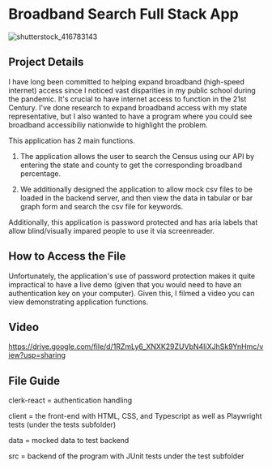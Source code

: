 # Broadband Search Full Stack App

![shutterstock_416783143](https://github.com/user-attachments/assets/2e011e28-8e48-499a-b4e8-ada43eb4434c)

## Project Details

I have long been committed to helping expand broadband (high-speed internet) access since I noticed vast disparities in my public school during the pandemic. It's crucial to have internet access to function in the 21st Century. I've done research to expand broadband access with my state representative, but I also wanted to have a program where you could see broadband accessibiliy nationwide to highlight the problem.

This application has 2 main functions. 

1. The application allows the user to search the Census using our API by entering the state and county to get the
corresponding broadband percentage. 

2. We additionally designed the application to allow mock csv files to be loaded in the backend server, and then view the data in tabular or bar graph form and search the csv file for keywords.

Additionally, this application is password protected and has aria labels that allow blind/visually impared people to use it via screenreader. 


## How to Access the File

Unfortunately, the application's use of password protection makes it quite impractical to have a live demo (given that you would need to have an authentication key on your computer). Given this, I filmed a video you can view demonstrating application functions. 


## Video 
https://drive.google.com/file/d/1RZmLy6_XNXK29ZUVbN4IiXJhSk9YnHmc/view?usp=sharing


## File Guide

clerk-react = authentication handling

client = the front-end with HTML, CSS, and Typescript as well as Playwright tests (under the tests subfolder)

data = mocked data to test backend

src = backend of the program with JUnit tests under the test subfolder

